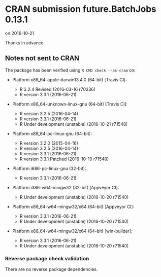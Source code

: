 # CRAN submission future.BatchJobs 0.13.1
on 2016-10-21

Thanks in advance


## Notes not sent to CRAN
The package has been verified using `R CMD check --as-cran` on:

* Platform x86_64-apple-darwin13.4.0 (64-bit) [Travis CI]:
  - R 3.2.4 Revised (2016-03-16 r70336)
  - R version 3.3.1 (2016-06-21)
  
* Platform x86_64-unknown-linux-gnu (64-bit) [Travis CI]:
  - R version 3.2.5 (2016-04-14)
  - R version 3.3.1 (2016-06-21)
  - R Under development (unstable) (2016-10-21 r71548)

* Platform x86_64-pc-linux-gnu (64-bit):
  - R version 3.2.0 (2015-04-16)
  - R version 3.2.5 (2016-04-14)
  - R version 3.3.1 (2016-06-21)
  - R version 3.3.1 Patched (2016-10-19 r71540)

* Platform i686-pc-linux-gnu (32-bit):
  - R version 3.3.1 (2016-06-21)

* Platform i386-w64-mingw32 (32-bit) [Appveyor CI]:
  - R Under development (unstable) (2016-10-20 r71540)

* Platform x86_64-w64-mingw32/x64 (64-bit) [Appveyor CI]:
  - R version 3.3.1 (2016-06-21)
  - R Under development (unstable) (2016-10-20 r71540)

* Platform x86_64-w64-mingw32/x64 (64-bit) [win-builder]:
  - R version 3.3.1 (2016-06-21)
  - R Under development (unstable) (2016-10-20 r71540)


### Reverse package check validation

There are no reverse package dependencies.
